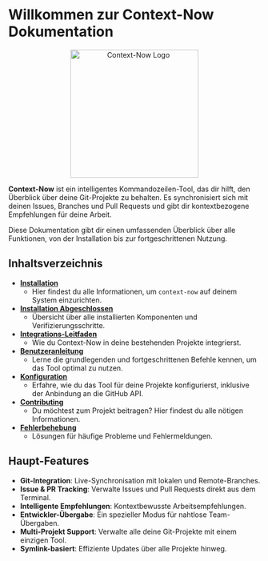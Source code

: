 # Willkommen zur Context-Now Dokumentation

<p align="center">
  <img width="256" height="256" alt="Context-Now Logo" src="https://github.com/user-attachments/assets/ed19b593-2d4f-4372-9ba0-2edb17ce0f52" />
</p>

**Context-Now** ist ein intelligentes Kommandozeilen-Tool, das dir hilft, den Überblick über deine Git-Projekte zu behalten. Es synchronisiert sich mit deinen Issues, Branches und Pull Requests und gibt dir kontextbezogene Empfehlungen für deine Arbeit.

Diese Dokumentation gibt dir einen umfassenden Überblick über alle Funktionen, von der Installation bis zur fortgeschrittenen Nutzung.

## Inhaltsverzeichnis

- **[Installation](installation.md)**
  - Hier findest du alle Informationen, um `context-now` auf deinem System einzurichten.
- **[Installation Abgeschlossen](installation-complete.md)**
  - Übersicht über alle installierten Komponenten und Verifizierungsschritte.
- **[Integrations-Leitfaden](integration.md)**
  - Wie du Context-Now in deine bestehenden Projekte integrierst.
- **[Benutzeranleitung](usage.md)**
  - Lerne die grundlegenden und fortgeschrittenen Befehle kennen, um das Tool optimal zu nutzen.
- **[Konfiguration](configuration.md)**
  - Erfahre, wie du das Tool für deine Projekte konfigurierst, inklusive der Anbindung an die GitHub API.
- **[Contributing](contributing.md)**
  - Du möchtest zum Projekt beitragen? Hier findest du alle nötigen Informationen.
- **[Fehlerbehebung](troubleshooting.md)**
  - Lösungen für häufige Probleme und Fehlermeldungen.

## Haupt-Features

- **Git-Integration**: Live-Synchronisation mit lokalen und Remote-Branches.
- **Issue & PR Tracking**: Verwalte Issues und Pull Requests direkt aus dem Terminal.
- **Intelligente Empfehlungen**: Kontextbewusste Arbeitsempfehlungen.
- **Entwickler-Übergabe**: Ein spezieller Modus für nahtlose Team-Übergaben.
- **Multi-Projekt Support**: Verwalte alle deine Git-Projekte mit einem einzigen Tool.
- **Symlink-basiert**: Effiziente Updates über alle Projekte hinweg.
